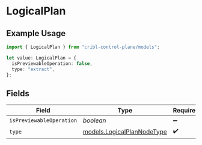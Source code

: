 # LogicalPlan

## Example Usage

```typescript
import { LogicalPlan } from "cribl-control-plane/models";

let value: LogicalPlan = {
  isPreviewableOperation: false,
  type: "extract",
};
```

## Fields

| Field                                                          | Type                                                           | Required                                                       | Description                                                    |
| -------------------------------------------------------------- | -------------------------------------------------------------- | -------------------------------------------------------------- | -------------------------------------------------------------- |
| `isPreviewableOperation`                                       | *boolean*                                                      | :heavy_minus_sign:                                             | N/A                                                            |
| `type`                                                         | [models.LogicalPlanNodeType](../models/logicalplannodetype.md) | :heavy_check_mark:                                             | N/A                                                            |